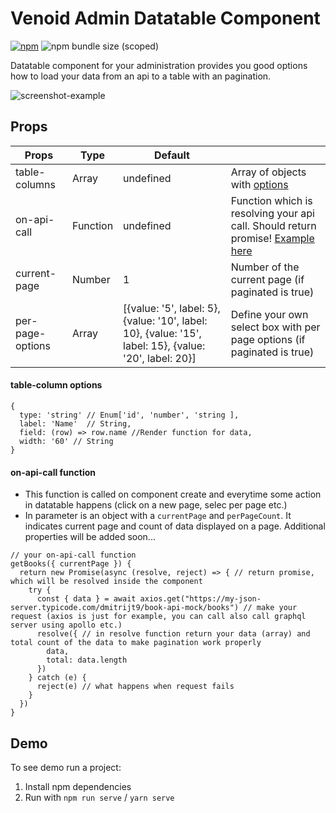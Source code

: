 # Venoid Admin Datatable Component

[![npm](https://img.shields.io/npm/v/@venoid/admin-datatable?color=green)](https://www.npmjs.com/package/@venoid/admin-datatable)
![npm bundle size (scoped)](https://img.shields.io/bundlephobia/min/@venoid/admin-datatable)

Datatable component for your administration provides you good options how to load your data from an api to a table with an pagination.

![screenshot-example](https://camo.githubusercontent.com/ff5a0541832d8019432578c7c020d4e8699f6cf5/68747470733a2f2f6269746275636b65742e6f72672f76656e6f69642f61646d696e2d646174617461626c652f7261772f306138663036303464366163613665623538393736656538663839303033306532633539623766312f696d616765732f6578616d706c652e706e67)

## Props
| Props         | Type    | Default   |                                      |
|---------------|---------|-----------|--------------------------------------|
| table-columns | Array   | undefined | Array of objects with [options](#table-column-options)   |
| on-api-call   | Function | undefined | Function which is resolving your api call. Should return promise! [Example here](#on-api-call-function) |
| current-page   | Number  | 1         | Number of the current page (if paginated is true) |
| per-page-options   | Array  | [{value: '5', label: 5}, {value: '10', label: 10}, {value: '15', label: 15}, {value: '20', label: 20}]         | Define your own select box with per page options (if paginated is true) |

#### table-column options
```
{
  type: 'string' // Enum['id', 'number', 'string ],
  label: 'Name'  // String,
  field: (row) => row.name //Render function for data,
  width: '60' // String
}
```

#### on-api-call function
- This function is called on component create and everytime some action in datatable happens (click on a new page, selec per page etc.)
- In parameter is an object with a `currentPage` and `perPageCount`. It indicates current page and count of data displayed on a page. Additional properties will be added soon...

```
// your on-api-call function
getBooks({ currentPage }) {
  return new Promise(async (resolve, reject) => { // return promise, which will be resolved inside the component
    try {
      const { data } = await axios.get("https://my-json-server.typicode.com/dmitrijt9/book-api-mock/books") // make your request (axios is just for example, you can call also call graphql server using apollo etc.)
      resolve({ // in resolve function return your data (array) and total count of the data to make pagination work properly
        data,
        total: data.length
      })
    } catch (e) {
      reject(e) // what happens when request fails
    }
  })
}
```

## Demo
To see demo run a project:

1. Install npm dependencies
2. Run with `npm run serve` / `yarn serve`
